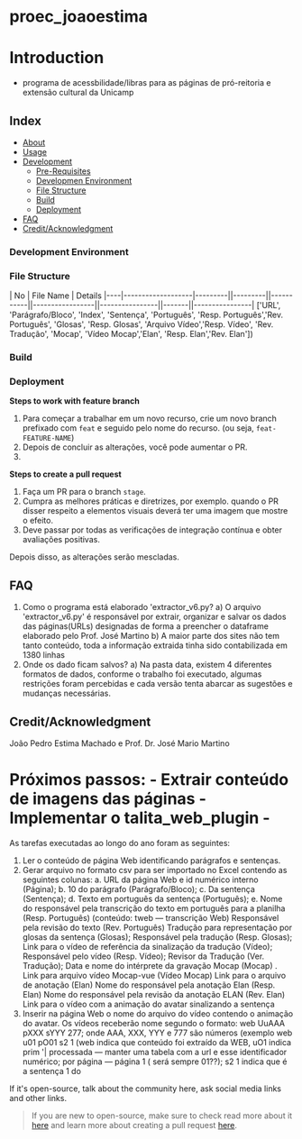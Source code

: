 # proec_joaoestima
# Introduction
- programa de acessbilidade/libras para as páginas de pró-reitoria e extensão cultural da Unicamp

## Index

- [About](#about)
- [Usage](#usage)
- [Development](#development)
  - [Pre-Requisites](#pre-requisites)
  - [Developmen Environment](#development-environment)
  - [File Structure](#file-structure)
  - [Build](#build)  
  - [Deployment](#deployment)  
- [FAQ](#faq)
- [Credit/Acknowledgment](#creditacknowledgment)

### Development Environment


### File Structure

| No | File Name | Details 
|----|-------------------|---------||---------||-----------||-----------------||----------------||-------||----------------|
['URL', 'Parágrafo/Bloco', 'Index', 'Sentença', 'Português', 'Resp. Português','Rev. Português', 'Glosas', 'Resp. Glosas', 'Arquivo Vídeo','Resp. Vídeo', 'Rev. Tradução', 'Mocap', 'Vídeo Mocap','Elan', 'Resp.  Elan','Rev. Elan'])

### Build


### Deployment


**Steps to work with feature branch**
1. Para começar a trabalhar em um novo recurso, crie um novo branch prefixado com `feat` e seguido pelo nome do recurso. (ou seja, `feat-FEATURE-NAME`)
2. Depois de concluir as alterações, você pode aumentar o PR.
3. 
**Steps to create a pull request**

1. Faça um PR para o branch `stage`.
2. Cumpra as melhores práticas e diretrizes, por exemplo. quando o PR disser respeito a elementos visuais deverá ter uma imagem que mostre o efeito.
3. Deve passar por todas as verificações de integração contínua e obter avaliações positivas.

Depois disso, as alterações serão mescladas.



## FAQ
1. Como o programa está elaborado 'extractor_v6.py?
   a) O arquivo 'extractor_v6.py' é responsável por extrair, organizar e salvar os dados das 
        páginas(URLs) designadas de forma a preencher o dataframe elaborado pelo Prof. José Martino
   b) A maior parte dos sites não tem tanto conteúdo, toda a informação extraida tinha sido contabilizada 
        em 1380 linhas
2. Onde os dado ficam salvos?
    a) Na pasta data, existem 4 diferentes formatos de dados, conforme o trabalho foi executado,
    algumas restrições foram percebidas e cada versão tenta abarcar as sugestões e mudanças necessárias.

## Credit/Acknowledgment
João Pedro Estima Machado e Prof. Dr. José Mario Martino

Próximos passos:
    - Extrair conteúdo de imagens das páginas
    - Implementar o talita_web_plugin
    - 
================================================================================================================
As tarefas executadas ao longo do ano foram as seguintes:

1. Ler o conteúdo de página Web identificando parágrafos e sentenças.
2. Gerar arquivo no formato csv para ser importado no Excel contendo as seguintes colunas:
a. URL da página Web e id numérico interno (Página);
b. 10 do parágrafo (Parágrafo/Bloco);
c. Da sentença (Sentença);
d. Texto em português da sentença (Português);
e. Nome do responsável pela transcrição do texto em português para a planilha (Resp.
Português) (conteúdo: tweb — transcrição Web)
Responsável pela revisão do texto (Rev. Português)
Tradução para representação por glosas da sentença (Glosas);
Responsável pela tradução (Resp. Glosas);
Link para o vídeo de referência da sinalização da tradução (Vídeo);
Responsável pelo vídeo (Resp. Vídeo);
Revisor da Tradução (Ver. Tradução);
Data e nome do intérprete da gravação Mocap (Mocap)
. Link para arquivo vídeo Mocap-vue (Vídeo Mocap)
Link para o arquivo de anotação (Elan)
Nome do responsável pela anotação Elan (Resp. Elan)
Nome do responsável pela revisão da anotação ELAN (Rev. Elan)
Link para o vídeo com a animação do avatar sinalizando a sentença
3. Inserir na página Web o nome do arquivo do vídeo contendo o animação do avatar. Os vídeos
receberão nome segundo o formato: web UuAAA pXXX sYYY 277; onde AAA, XXX, YYY e 777 são
números (exemplo web u01 pO01 s2 1 (web indica que conteúdo foi extraído da WEB, uO1 indica
prim '| processada — manter uma tabela com a url e esse identificador numérico; por
página — página 1 ( será sempre 01??); s2 1 indica que é a sentença 1 do

If it's open-source, talk about the community here, ask social media links and other links.

 > If you are new to open-source, make sure to check read more about it [here](https://www.digitalocean.com/community/tutorial_series/an-introduction-to-open-source) and learn more about creating a pull request [here](https://www.digitalocean.com/community/tutorials/how-to-create-a-pull-request-on-github).
